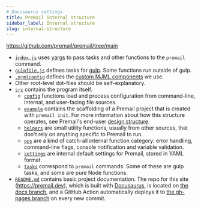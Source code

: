 ```yaml
---
# Docusaurus settings
title: Premail internal structure
sidebar_label: Internal structure
slug: internal-structure
---
```


<https://github.com/premail/premail/tree/main>

- [`index.js`](https://github.com/premail/premail/blob/main/index.js) uses
  [yargs](https://yargs.js.org) to pass tasks and other functions to the
  `premail` command.
- [`gulpfile.js`](https://github.com/premail/premail/blob/main/gulpfile.js)
  defines tasks for [gulp](https://gulpjs.com/). Some functions run outside of
  gulp.
- [`.mjmlconfig`](https://github.com/premail/premail/blob/main/.mjmlconfig)
  defines the [custom MJML components](/docs/components/summary/) we use.
- Other root-level dot-files should be self-explanatory.
- [`src`](https://github.com/premail/premail/blob/main/src) contains the program
  itself.
  - [`config`](https://github.com/premail/premail/blob/main/src/config)
    functions load and process configuration from command-line, internal, and
    user-facing file sources.
  - [`example`](https://github.com/premail/premail/blob/main/src/example)
    contains the scaffolding of a Premail project that is created with
    `premail init`. For more information about how this structure operates, see
    Premail's end-user
    [design structure](/docs/overview/usage/explore-design-structure/).
  - [`helpers`](https://github.com/premail/premail/blob/main/src/helpers) are
    small utility functions, usually from other sources, that don't rely on
    anything specific to Premail to run.
  - [`ops`](https://github.com/premail/premail/blob/main/src/ops) are a kind of
    catch-all internal function category: error handling, command-line flags,
    console notification and variable validation.
  - [`settings`](https://github.com/premail/premail/blob/main/src/settings) are
    internal default settings for Premail, stored in YAML format.
  - [`tasks`](https://github.com/premail/premail/blob/main/src/tasks) correspond
    to `premail` commands. Some of these are gulp tasks, and some are pure Node
    functions.
- [`README.md`](https://github.com/premail/premail/blob/main/README.md) contains
  basic project documentation. The repo for this site (https://premail.dev),
  which is built with [Docusaurus](https://docusaurus.io/), is located on
  [the docs branch](https://github.com/premail/premail/tree/docs), and a GitHub
  Action automatically deploys it to
  [the gh-pages branch](https://github.com/premail/premail/tree/gh-pages) on
  every new commit.
